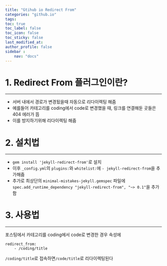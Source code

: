 ```yaml
---
title: "Gtihub io Redirect From"
categories: "github.io"
tags: 
toc: true
toc_label: false
toc_icon: false
toc_sticky:	false
last_modified_at: 
author_profile: false
sidebar :
    nav: "docs"
---
```


# 1. Redirect From 플러그인이란?
---
- 서버 내에서 경로가 변경됬을때 자동으로 리다이렉팅 해줌
- 예를들어 카테고리를 coding에서 code로 변경했을 때, 링크를 연결해둔 곳들은 404 에러가 뜸
- 이를 방지하기위해 리다이렉팅 해줌

# 2. 설치법
---
- `gem install 'jekyll-redirect-from'`로 설치
- 이후 `_config.yml`의 `plugins:`와 `whitelist:`에 `- jekyll-redirect-from`을 추가해줌
- 추가로 최상단의 `minimal-mistakes-jekyll.gemspec` 파일에 ` spec.add_runtime_dependency "jekyll-redirect-from", "~> 0.1"`을 추가함

# 3. 사용법
--- 
포스팅에서 카테고리를 coding에서 code로 변경한 경우
속성에
```
redirect_from:
    - /coding/title
```
`/coding/title`로 접속하면`/code/title`로 리다이렉팅된다 